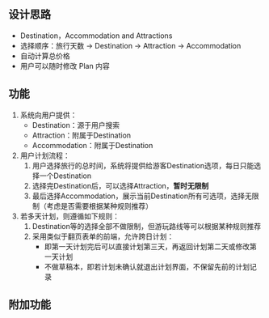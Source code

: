 ## 设计思路
- Destination，Accommodation and Attractions
- 选择顺序：旅行天数  ->  Destination  ->  Attraction  ->  Accommodation
- 自动计算总价格
- 用户可以随时修改 Plan 内容
## 功能
1. 系统向用户提供：
   - Destination：源于用户搜索
   - Attraction：附属于Destination
   - Accommodation：附属于Destination
2. 用户计划流程：
   1. 用户选择旅行的总时间，系统将提供给游客Destination选项，每日只能选择一个Destination
   2. 选择完Destination后，可以选择Attraction，**暂时无限制**
   4. 最后选择Accommodation，展示当前Destination所有可选项，选择无限制（考虑是否需要根据某种规则推荐）
3. 若多天计划，则遵循如下规则：
   1.  Destination等的选择全部不做限制，但游玩路线等可以根据某种规则推荐
   2. 采用类似于翻页表单的前端，允许跨日计划：
        - 即第一天计划完后可以直接计划第三天，再返回计划第二天或修改第一天计划
        - 不做草稿本，即若计划未确认就退出计划界面，不保留先前的计划记录
   
## 附加功能
